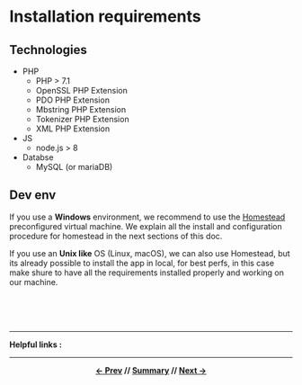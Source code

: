 # Installation requirements

## Technologies

* PHP
    * PHP > 7.1
    * OpenSSL PHP Extension
    * PDO PHP Extension
    * Mbstring PHP Extension
    * Tokenizer PHP Extension
    * XML PHP Extension
* JS
    * node.js > 8
* Databse
    * MySQL (or mariaDB)

## Dev env

If you use a **Windows** environment, we recommend to use the [Homestead](https://laravel.com/docs/5.5/homestead) preconfigured virtual machine. We explain all the install and configuration procedure for homestead in the next sections of this doc.

If you use an **Unix like** OS (Linux, macOS), we can also use Homestead, but its already possible to install the app in local, for best perfs, in this case make shure to have all the requirements installed properly and working on our machine.

<br>
<br>
<br>
<hr>

**Helpful links :**

<hr>
<div align="center">

**[<- Prev](../README.md) // [Summary](../README.md) // [Next ->](2_install.md)**

</div>